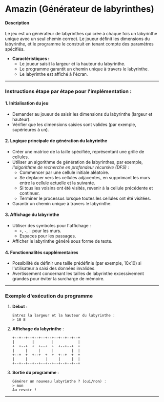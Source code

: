 # **Amazin** (Générateur de labyrinthes)

#### Description
Le jeu est un générateur de labyrinthes qui crée à chaque fois un labyrinthe unique avec un seul chemin correct. Le joueur définit les dimensions du labyrinthe, et le programme le construit en tenant compte des paramètres spécifiés.

- **Caractéristiques :**
  - Le joueur saisit la largeur et la hauteur du labyrinthe.
  - Le programme garantit un chemin unique à travers le labyrinthe.
  - Le labyrinthe est affiché à l'écran.

---

### Instructions étape par étape pour l'implémentation :

#### 1. **Initialisation du jeu**
   - Demander au joueur de saisir les dimensions du labyrinthe (largeur et hauteur).
   - Vérifier que les dimensions saisies sont valides (par exemple, supérieures à un).

#### 2. **Logique principale de génération du labyrinthe**
   - Créer une matrice de la taille spécifiée, représentant une grille de cellules.
   - Utiliser un algorithme de génération de labyrinthes, par exemple, *l'algorithme de recherche en profondeur récursive (DFS)* :
     - Commencer par une cellule initiale aléatoire.
     - Se déplacer vers les cellules adjacentes, en supprimant les murs entre la cellule actuelle et la suivante.
     - Si tous les voisins ont été visités, revenir à la cellule précédente et continuer.
     - Terminer le processus lorsque toutes les cellules ont été visitées.
   - Garantir un chemin unique à travers le labyrinthe.

#### 3. **Affichage du labyrinthe**
   - Utiliser des symboles pour l'affichage :
     - `+`, `-`, `|` pour les murs.
     - Espaces pour les passages.
   - Afficher le labyrinthe généré sous forme de texte.

#### 4. **Fonctionnalités supplémentaires**
   - Possibilité de définir une taille prédéfinie (par exemple, 10x10) si l'utilisateur a saisi des données invalides.
   - Avertissement concernant les tailles de labyrinthe excessivement grandes pour éviter la surcharge de mémoire.

---

### Exemple d'exécution du programme

1. **Début** :
   ```
   Entrez la largeur et la hauteur du labyrinthe :
   > 10 8
   ```

2. **Affichage du labyrinthe** :
   ```
   +--+--+--+--+--+--+--+--+--+--+
   |        |        |           |
   +  +--+  +  +--+  +  +--+--+  +
   |     |     |     |        |  |
   +--+  +  +--+  +  +  +--+  +  +
   |     |        |     |     |  |
   +--+--+--+--+--+--+--+--+--+--+
   ```

3. **Sortie du programme** :
   ```
   Générer un nouveau labyrinthe ? (oui/non) :
   > non
   Au revoir !
   ```

---
